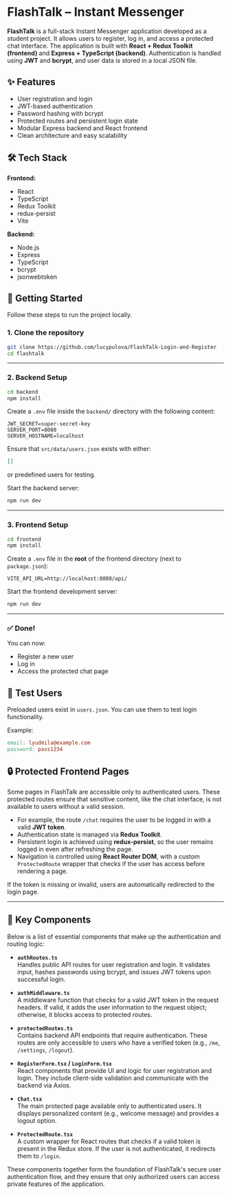 # FlashTalk – Instant Messenger

**FlashTalk** is a full-stack Instant Messenger application developed as a student project. It allows users to register, log in, and access a protected chat interface. The application is built with **React + Redux Toolkit (frontend)** and **Express + TypeScript (backend)**. Authentication is handled using **JWT** and **bcrypt**, and user data is stored in a local JSON file.

## ✨ Features

- User registration and login
- JWT-based authentication
- Password hashing with bcrypt
- Protected routes and persistent login state
- Modular Express backend and React frontend
- Clean architecture and easy scalability

## 🛠️ Tech Stack

**Frontend:**
- React
- TypeScript
- Redux Toolkit
- redux-persist
- Vite

**Backend:**
- Node.js
- Express
- TypeScript
- bcrypt
- jsonwebtoken

  
## 🚀 Getting Started

Follow these steps to run the project locally.

### 1. Clone the repository

```bash
git clone https://github.com/lucypulova/FlashTalk-Login-and-Register
cd flashtalk
```

---

### 2. Backend Setup

```bash
cd backend
npm install
```

Create a `.env` file inside the `backend/` directory with the following content:

```
JWT_SECRET=super-secret-key
SERVER_PORT=8080
SERVER_HOSTNAME=localhost
```

Ensure that `src/data/users.json` exists with either:

```json
[]
```

or predefined users for testing.

Start the backend server:

```bash
npm run dev
```

---

### 3. Frontend Setup

```bash
cd frontend
npm install
```

Create a `.env` file in the **root** of the frontend directory (next to `package.json`):

```
VITE_API_URL=http://localhost:8080/api/
```

Start the frontend development server:

```bash
npm run dev
```

---

### ✅ Done!

You can now:
- Register a new user
- Log in
- Access the protected chat page

## 🧪 Test Users

Preloaded users exist in `users.json`. You can use them to test login functionality.

Example:

```makefile
email: lyudmila@example.com
password: pass1234
```

## 🔒 Protected Frontend Pages

Some pages in FlashTalk are accessible only to authenticated users. These protected routes ensure that sensitive content, like the chat interface, is not available to users without a valid session.

- For example, the route `/chat` requires the user to be logged in with a valid **JWT token**.
- Authentication state is managed via **Redux Toolkit**.
- Persistent login is achieved using **redux-persist**, so the user remains logged in even after refreshing the page.
- Navigation is controlled using **React Router DOM**, with a custom `ProtectedRoute` wrapper that checks if the user has access before rendering a page.

If the token is missing or invalid, users are automatically redirected to the login page.

---

## 🧱 Key Components

Below is a list of essential components that make up the authentication and routing logic:

- **`authRoutes.ts`**  
  Handles public API routes for user registration and login. It validates input, hashes passwords using bcrypt, and issues JWT tokens upon successful login.

- **`authMiddleware.ts`**  
  A middleware function that checks for a valid JWT token in the request headers. If valid, it adds the user information to the request object; otherwise, it blocks access to protected routes.

- **`protectedRoutes.ts`**  
  Contains backend API endpoints that require authentication. These routes are only accessible to users who have a verified token (e.g., `/me`, `/settings`, `/logout`).

- **`RegisterForm.tsx` / `LoginForm.tsx`**  
  React components that provide UI and logic for user registration and login. They include client-side validation and communicate with the backend via Axios.

- **`Chat.tsx`**  
  The main protected page available only to authenticated users. It displays personalized content (e.g., welcome message) and provides a logout option.

- **`ProtectedRoute.tsx`**  
  A custom wrapper for React routes that checks if a valid token is present in the Redux store. If the user is not authenticated, it redirects them to `/login`.

These components together form the foundation of FlashTalk's secure user authentication flow, and they ensure that only authorized users can access private features of the application.
